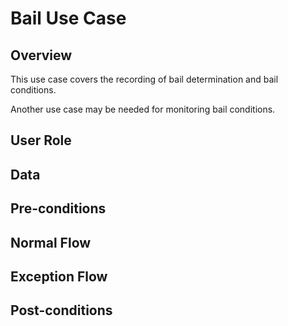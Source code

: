 # Bail Use Case

## Overview

This use case covers the recording of bail determination and bail conditions.

Another use case may be needed for monitoring bail conditions.



## User Role



## Data



## Pre-conditions



## Normal Flow



## Exception Flow



## Post-conditions




